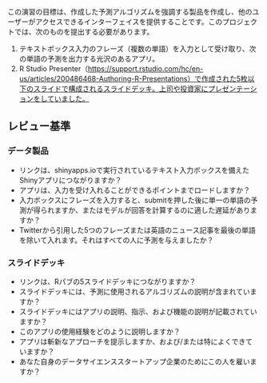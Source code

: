 この演習の目標は、作成した予測アルゴリズムを強調する製品を作成し、他のユーザーがアクセスできるインターフェイスを提供することです。このプロジェクトでは、次のものを提出する必要があります。

1. テキストボックス入力のフレーズ（複数の単語）を入力として受け取り、次の単語の予測を出力する光沢のあるアプリ。
2. R Studio Presenter（https://support.rstudio.com/hc/en-us/articles/200486468-Authoring-R-Presentations）で作成された5枚以下のスライドで構成されるスライドデッキ。上司や投資家にプレゼンテーションをしていました。

## レビュー基準

### データ製品
- リンクは、shinyapps.ioで実行されているテキスト入力ボックスを備えたShinyアプリにつながりますか？
- アプリは、入力を受け入れることができるポイントまでロードしますか？
- 入力ボックスにフレーズを入力すると、submitを押した後に単一の単語の予測が得られますか、またはモデルが回答を計算するのに適した遅延がありますか？
- Twitterから引用した5つのフレーズまたは英語のニュース記事を最後の単語を除いて入れます。それはすべての人に予測を与えましたか？

### スライドデッキ

- リンクは、Rパブの5スライドデッキにつながりますか？
- スライドデッキには、予測に使用されるアルゴリズムの説明が含まれていますか？
- スライドデッキにはアプリの説明、指示、および機能の説明が記載されていますか？
- このアプリの使用経験をどのように説明しますか？
- アプリは斬新なアプローチを提示しますか、および/または特によくできていますか？
- あなた自身のデータサイエンススタートアップ企業のためにこの人を雇いますか？
